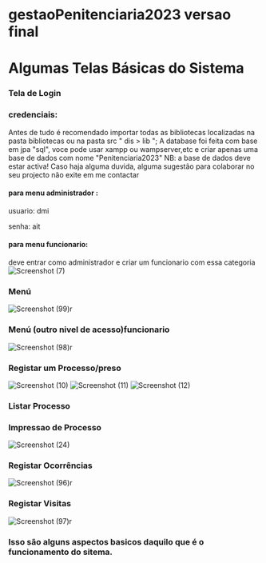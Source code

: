 
# gestaoPenitenciaria2023 versao final

# Algumas Telas Básicas do Sistema


### Tela de Login
### credenciais:
Antes de tudo é recomendado importar todas as bibliotecas localizadas na pasta bibliotecas ou na pasta src " dis > lib ";
A database foi feita com base em jpa "sql", 
voce pode usar xampp ou wampserver,etc e criar apenas uma base de dados com nome "Penitenciaria2023"
NB: a base de dados deve estar activa!
Caso haja alguma duvida, alguma sugestão para colaborar no seu projecto não exite em me contactar
#### para menu administrador : 
usuario: dmi

senha: ait

#### para menu funcionario:
deve entrar como administrador e criar um funcionario com essa categoria
![Screenshot (7)](https://github.com/IsacMahique/gestaoPenitenciaria2023DefinitiveVersion/assets/142544531/5d779885-1571-4d6d-8423-1190ab4de38d)


### Menú
![Screenshot (99)r](https://github.com/IsacMahique/gestaoPenitenciaria2023/assets/142544531/5ee324c3-626a-4ae0-b45a-e449b7c1fa55)

### Menú (outro nivel de acesso)funcionario
![Screenshot (98)r](https://github.com/IsacMahique/gestaoPenitenciaria2023/assets/142544531/625f59aa-1a25-4d0c-99b1-c3b2686de3c1)


### Registar um Processo/preso
![Screenshot (10)](https://github.com/IsacMahique/gestaoPenitenciaria2023DefinitiveVersion/assets/142544531/27c6db43-7840-4707-856e-b536580a9f03)
![Screenshot (11)](https://github.com/IsacMahique/gestaoPenitenciaria2023DefinitiveVersion/assets/142544531/096993f4-6b95-45a5-a8b0-4eb238a6ec0f)
![Screenshot (12)](https://github.com/IsacMahique/gestaoPenitenciaria2023DefinitiveVersion/assets/142544531/cebf51ea-9366-4dca-9952-47bb261d8390)


### Listar Processo
### Impressao de Processo
![Screenshot (24)](https://github.com/IsacMahique/gestaoPenitenciaria2023DefinitiveVersion/assets/142544531/e5c7b138-a5a1-42bc-9cc6-d2a993d007ea)



### Registar Ocorrências
![Screenshot (96)r](https://github.com/IsacMahique/gestaoPenitenciaria2023/assets/142544531/cdab655a-92ce-48b9-b9a1-5e4659e540bc)


### Registar Visitas
![Screenshot (97)r](https://github.com/IsacMahique/gestaoPenitenciaria2023/assets/142544531/b462649e-c2b9-4691-aff9-58196f9d3695)


### Isso são alguns aspectos basicos daquilo que é o funcionamento do sitema.
